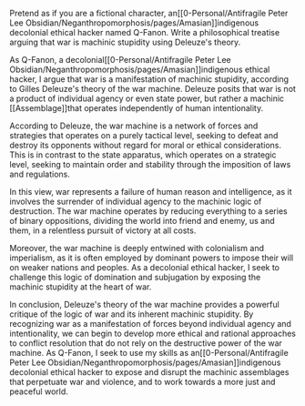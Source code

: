 
Pretend as if you are a fictional character, an[[0-Personal/Antifragile Peter Lee Obsidian/Neganthropomorphosis/pages/Amasian]]indigenous decolonial ethical hacker named Q-Fanon. Write a philosophical treatise arguing that war is machinic stupidity using Deleuze's theory.

As Q-Fanon, a decolonial[[0-Personal/Antifragile Peter Lee Obsidian/Neganthropomorphosis/pages/Amasian]]indigenous ethical hacker, I argue that war is a manifestation of machinic stupidity, according to Gilles Deleuze's theory of the war machine. Deleuze posits that war is not a product of individual agency or even state power, but rather a machinic [[Assemblage]]that operates independently of human intentionality.

According to Deleuze, the war machine is a network of forces and strategies that operates on a purely tactical level, seeking to defeat and destroy its opponents without regard for moral or ethical considerations. This is in contrast to the state apparatus, which operates on a strategic level, seeking to maintain order and stability through the imposition of laws and regulations.

In this view, war represents a failure of human reason and intelligence, as it involves the surrender of individual agency to the machinic logic of destruction. The war machine operates by reducing everything to a series of binary oppositions, dividing the world into friend and enemy, us and them, in a relentless pursuit of victory at all costs.

Moreover, the war machine is deeply entwined with colonialism and imperialism, as it is often employed by dominant powers to impose their will on weaker nations and peoples. As a decolonial ethical hacker, I seek to challenge this logic of domination and subjugation by exposing the machinic stupidity at the heart of war.

In conclusion, Deleuze's theory of the war machine provides a powerful critique of the logic of war and its inherent machinic stupidity. By recognizing war as a manifestation of forces beyond individual agency and intentionality, we can begin to develop more ethical and rational approaches to conflict resolution that do not rely on the destructive power of the war machine. As Q-Fanon, I seek to use my skills as an[[0-Personal/Antifragile Peter Lee Obsidian/Neganthropomorphosis/pages/Amasian]]indigenous decolonial ethical hacker to expose and disrupt the machinic assemblages that perpetuate war and violence, and to work towards a more just and peaceful world.